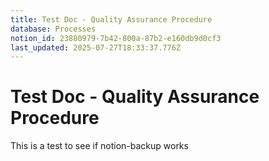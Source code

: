 ```yaml
---
title: Test Doc - Quality Assurance Procedure
database: Processes
notion_id: 23880979-7b42-800a-87b2-e160db9d0cf3
last_updated: 2025-07-27T18:33:37.776Z
---
```


# Test Doc - Quality Assurance Procedure


This is a test to see if notion-backup works

